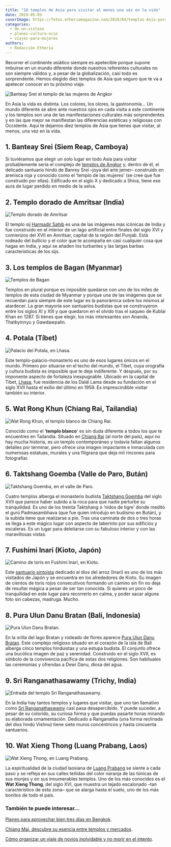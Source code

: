 ```yaml
---
title: "10 templos de Asia para visitar al menos una vez en la vida"
date: 2019-05-03
coverImage: https://fotos.etheriamagazine.com/2019/04/templos-Asia-pura-ulun-danu-bratan-Bali.jpg
categories: 
  - de-un-vistazo
  - planes-cultura-ocio
  - viajes-para-mujeres
authors: 
  - Redacción Etheria
---
```


Recorrer el continente asiático siempre es apetecible porque supone imbuirse en un mundo diferente donde nuestros referentes culturales no son siempre válidos y, a pesar de la globalización, casi todo es sorprendente. Hemos elegido diez templos de Asia que seguro que te va a apetecer conocer en tu próximo viaje.

![Banteay Srei el templo de las mujeres de Angkor](https://fotos.etheriamagazine.com/2019/04/Templos-Asia-Banteay-Srei-Camboya.jpg "Banteay Srei, el templo de las mujeres de Angkor. © Rolf_52/Adobe Stock")

En Asia la vida es distinta. Los colores, los olores, la gastronomía… Un mundo diferente 
se abre ante nuestros ojos en cada visita a este continente y los templos son una de las 
manifestaciones culturales más sorprendentes y en las que mejor se manifiestan las 
diferencias estéticas y religiosas con Occidente. Aquí te dejamos diez templos de Asia 
que tienes que visitar, al menos, una vez en la vida. 

## 1\. Banteay Srei (Siem Reap, Camboya)

Si tuviéramos que elegir un solo lugar en todo Asia para visitar probablemente sería el 
complejo de [templos de 
Angkor](https://www.tourismcambodia.com/travelguides/provinces/siem-reap.htm) y, dentro 
de él, el delicado santuario hindú de Banrey Srei –joya del arte jemer– construido en 
arenisca roja y conocido como el ‘templo de las mujeres’ (se cree que fue construido por 
ellas). Edificado en el siglo X y dedicado a Shiva, tiene ese aura de lugar perdido en 
medio de la selva. 

## 2\. Templo dorado de Amritsar (India)

![Templo dorado de Amritsar](https://fotos.etheriamagazine.com/2019/04/Templos-Asia-Amritsar.jpg "Templo dorado de Amritsar. © Boris Stroujko/Adobe Stock")

El templo sij [Harmadir Sahib](http://sgpc.net/sri-harmandir-sahib/) es una de las 
imágenes más icónicas de India y fue construido en el interior de un lago artificial 
entre finales del siglo XVI y comienzos del XVII en Amritsar, capital de la región del 
Punjab. Está rodeado del bullicio y el color que te acompaña en casi cualquier cosa que 
hagas en India, y aquí se añaden los turbantes y las largas barbas características de 
los sijs. 

## 3\. Los templos de Bagan (Myanmar)

![Templos de Bagan](https://fotos.etheriamagazine.com/2019/04/Templos-Asia-Bagan-Myanmar.jpg "Templos de Bagan. © Luciano Mortula-LGM/Adobe Stock")

Templos en plural porque es imposible quedarse con uno de los miles de templos de esta 
ciudad de Myanmar y porque una de las imágenes que se recuerdan para siempre de este 
lugar es la panorámica sobre los mismos al atardecer. La gran mayoría son santuarios 
budistas que se construyeron entre los siglos XI y XIII y que quedaron en el olvido tras 
el saqueo de Kublai Khan en 1287. Si tienes que elegir, los más interesantes son Ananda, 
Thatbyinnyu y Gawdawpalin. 

## 4\. Potala (Tíbet)

![Palacio del Potala, en Lhasa.](https://fotos.etheriamagazine.com/2019/04/Templos-Asia-Potala.jpg "Palacio del Potala, en Lhasa. © Enote/Adobe Stock")

Este templo-palacio-monasterio es uno de esos lugares únicos en el mundo. Primero por 
situarse en el techo del mundo, el Tíbet, cuya orografía y cultura budista es imposible 
que te deje indiferente. Y después, por su imponente aspecto de fortaleza inexpugnable. 
Ubicado en la capital de Tíbet, [Lhasa](http://www.turismochina.org/web/index.php/destinos/2016-01-13-09-42-49), 
fue residencia de los Dalái Lama desde su fundación en el siglo XVII hasta el exilio del 
último en 1959. Es imprescindible visitar también su interior. 

## 5\. Wat Rong Khun (Chiang Rai, Tailandia)

![Wat Rong Khun, el templo blanco de Chiang Rai.](https://fotos.etheriamagazine.com/2019/04/Templos-Asia-Wat-Rong-Khun-Chiang-Rai.jpg "Wat Rong Khun, el templo blanco de Chiang Rai. © R.M. Nunes/Adobe Stock")

Conocido como el ‘**templo blanco**’ es sin duda diferente a todos los que te encuentres 
en Tailandia. Situado en [Chiang 
Rai](http://www.turismotailandes.com/donde-ir/chiang-rai/) (al norte del país), aquí no 
hay mucha historia, es un templo contemporáneo y todavía faltan algunos detalles por 
terminar, pero ofrece una imagen impactante e inmaculada con numerosas estatuas, murales 
y una filigrana que deja mil rincones para fotografiar. 

## 6\. Taktshang Goemba (Valle de Paro, Bután)

![Taktshang Goemba, en el valle de Paro.](https://fotos.etheriamagazine.com/2019/04/templos-Asia-Taktshang-Goemba-Butan.jpg "Taktshang Goemba, en el valle de Paro. © Mc_noppadol/Adobe Stock")

Cuatro templos alberga el monasterio budista [Taktshang 
Goemba](http://www.parotaktsang.org) del siglo XVII que parece haber subido a la roca 
para que nadie perturbe su tranquilidad. Es uno de los treinta Taktshang o ‘nidos de 
tigre’ donde meditó el gurú Padmasambhava (que fue quien introdujo en budismo en Bután), 
y la subida tiene que realizarse a pie. Tras una caminata de dos o tres horas se llega a 
este mágico lugar con aspecto de laberinto por sus edificios y escaleras. Es un lugar 
para deleitarse con su fabuloso interior y con las maravillosas vistas. 

## 7\. Fushimi Inari (Kioto, Japón)

![Camino de toris en Fushimi Inari, en Kioto.](https://fotos.etheriamagazine.com/2019/04/Templos-Asia-Kyoto.jpg "Camino de toris en Fushimi Inari, en Kioto. © Davian Wijaya")

Este [santuario sintoísta](http://inari.jp/en/) dedicado al dios del arroz (Inari) es 
uno de los más visitados de Japón y se encuentra en los alrededores de Kioto. Su imagen 
de cientos de toris rojos consecutivos formando un camino sin fin no deja de resultar 
mágica a pesar de ser tan conocida. Si quieres un poco de tranquilidad en este lugar 
para recorrerlo en calma, y poder sacar alguna foto sin cabezas, madruga. Mucho. 

## 8\. Pura Ulun Danu Bratan (Bali, Indonesia)

![Pura Ulun Danu Bratan.](https://fotos.etheriamagazine.com/2019/04/templos-Asia-pura-ulun-danu-bratan-Bali.jpg "Pura Ulun Danu Bratan. © Tawatchai1990/Adobe Stock")

En la orilla del lago Bratan y rodeado de flores aparece [Pura Ulun Danu 
Bratan](http://ulundanuberatan.com). Este complejo religioso situado en el corazón de la 
isla de Bali alberga cinco templos hinduistas y una estupa budista. El conjunto ofrece 
una bucólica imagen de paz y serenidad. Construido en el siglo XVII, es símbolo de la 
convivencia pacífica de estas dos religiones. Son habituales las ceremonias y ofrendas a 
Dewi Danu, diosa del agua. 

## 9\. Sri Ranganathasawamy (Trichy, India)

![Entrada del templo Sri Ranganathasawamy.](https://fotos.etheriamagazine.com/2019/04/Templos-Asia-Sri-Ranganathaswamy-Trichy.jpg "Entrada del templo Sri Ranganathasawamy. © Lizavetta/Adobe Stock")

En la India hay tantos templos y lugares que visitar, que uno tan llamativo como [Sri 
Ranganathaswamy](https://srirangam.org) casi pasa desapercibido. Y puede suceder, a 
pesar de su colorido, su curiosa forma y que puedas pasarte horas mirando su elaborada 
ornamentación. Dedicado a Ranganatha (una forma reclinada del dios hindú Vishnu) tiene 
siete muros concéntricos y hasta cincuenta santuarios. 

## 10\. Wat Xieng Thong (Luang Prabang, Laos)

![Wat Xieng Thong, en Luang Prabang.](https://fotos.etheriamagazine.com/2019/04/Templos-Asia-Wat-Xieng-Thong-Luang-Prabang.jpg "Wat Xieng Thong, en Luang Prabang. © Wuttichok/Adobe Stock")

La espiritualidad de la ciudad laosiana de [Luang 
Prabang](https://etheriamagazine.com/2018/12/17/guia-viaje-para-mujeres-luang-prabang/) 
se siente a cada paso y se refleja en sus calles teñidas del color naranja de las 
túnicas de sus monjes y en sus innumerables templos. Uno de los más conocidos es el 
**Wat Xieng Thong**, del siglo XVI, que muestra un tejado escalonado –tan característico 
de esta zona– que se alarga hasta el suelo, uno de los más bonitos de todo el país. 

### También te puede interesar...

[Planes para aprovechar bien tres días en 
Bangkok](https://etheriamagazine.com/2021/05/29/tres-dias-en-bangkok-que-hacer/). 

[Chiang Mai, descubre su esencia entre templos y 
mercados](https://etheriamagazine.com/2021/01/08/chiang-mai-explora-en-3-dias-la-tailandia-mas-espiritual/). 

[Cómo organizar un viaje de novios inolvidable y no morir en el 
intento](https://etheriamagazine.com/2021/01/13/como-organizar-viaje-de-novios-o-luna-de-miel/).
